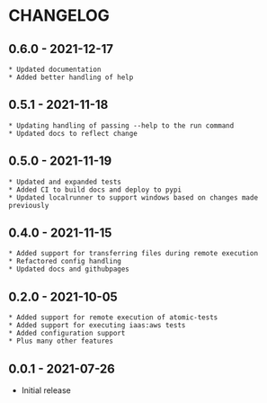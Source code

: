 # CHANGELOG

## 0.6.0 - 2021-12-17

    * Updated documentation
    * Added better handling of help

## 0.5.1 - 2021-11-18

    * Updating handling of passing --help to the run command
    * Updated docs to reflect change

## 0.5.0 - 2021-11-19

    * Updated and expanded tests
    * Added CI to build docs and deploy to pypi
    * Updated localrunner to support windows based on changes made previously

## 0.4.0 - 2021-11-15

    * Added support for transferring files during remote execution
    * Refactored config handling
    * Updated docs and githubpages

## 0.2.0 - 2021-10-05

    * Added support for remote execution of atomic-tests
    * Added support for executing iaas:aws tests
    * Added configuration support
    * Plus many other features

## 0.0.1 - 2021-07-26

* Initial release
